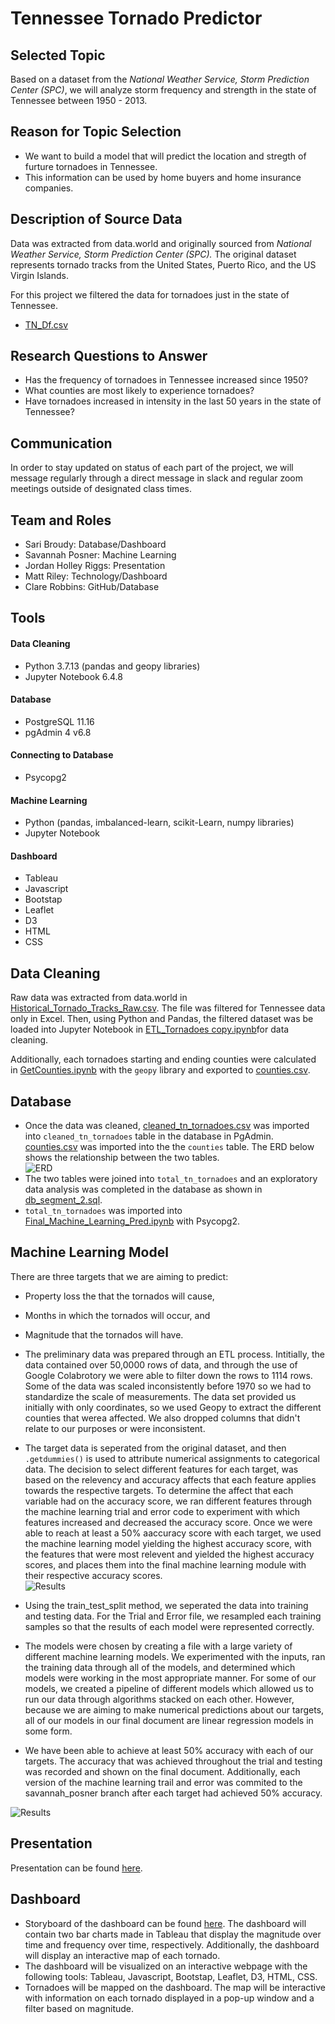 # Tennessee Tornado Predictor

## Selected Topic 
Based on a dataset from the *National Weather Service, Storm Prediction Center (SPC)*, we will analyze storm frequency and strength in the state of Tennessee between 1950 - 2013.

## Reason for Topic Selection
- We want to build a model that will predict the location and stregth of furture tornadoes in Tennessee.
- This information can be used by home buyers and home insurance companies.

## Description of Source Data
Data was extracted from data.world and originally sourced from *National Weather Service, Storm Prediction Center (SPC).* The original dataset represents tornado tracks from the United States, Puerto Rico, and the US Virgin Islands. 

For this project we filtered the data for tornadoes just in the state of Tennessee.
- [TN_Df.csv](https://github.com/clarerobb/Tennessee_Tornadoes/commit/739400549b9f43eae176e9723b7cf34afe49b1a7\#diff-2817076e6f91f9a7987c57ecb439f9f7bddebda85d7489b5af4fc273f9fd0fbc)

## Research Questions to Answer
- Has the frequency of tornadoes in Tennessee increased since 1950?
- What counties are most likely to experience tornadoes? 
- Have tornadoes increased in intensity in the last 50 years in the state of Tennessee? 

## Communication
In order to stay updated on status of each part of the project, we will message regularly through a direct message in slack and regular zoom meetings outside of designated class times.

## Team and Roles
- Sari Broudy: Database/Dashboard
- Savannah Posner: Machine Learning
- Jordan Holley Riggs: Presentation
- Matt Riley: Technology/Dashboard
- Clare Robbins: GitHub/Database

## Tools
#### Data Cleaning 
- Python 3.7.13 (pandas and geopy libraries)
- Jupyter Notebook 6.4.8

#### Database
- PostgreSQL 11.16
- pgAdmin 4 v6.8

#### Connecting to Database
- Psycopg2

#### Machine Learning
- Python (pandas, imbalanced-learn, scikit-Learn, numpy libraries)
- Jupyter Notebook

#### Dashboard
- Tableau
- Javascript
- Bootstap
- Leaflet
- D3
- HTML
- CSS

## Data Cleaning
Raw data was extracted from data.world in [Historical_Tornado_Tracks_Raw.csv](https://github.com/clarerobb/Tennessee_Tornadoes/blob/main/Resources/Historical_Tornado_Tracks_Raw.csv). The file was filtered for Tennessee data only in Excel. Then, using Python and Pandas, the filtered dataset was be loaded into Jupyter Notebook in [ETL_Tornadoes copy.ipynb](https://github.com/clarerobb/Tennessee_Tornadoes/blob/main/ETL/ETL_Tornados%20copy.ipynb)for data cleaning.

Additionally, each tornadoes starting and ending counties were calculated in [GetCounties.ipynb](https://github.com/clarerobb/Tennessee_Tornadoes/blob/main/Machine_Learning/GetCounties.ipynb) with the `geopy` library and exported to [counties.csv](https://github.com/clarerobb/Tennessee_Tornadoes/blob/main/Machine_Learning/counties.csv). 

## Database 
- Once the data was cleaned, [cleaned_tn_tornadoes.csv](https://github.com/clarerobb/Tennessee_Tornadoes/blob/main/Resources/cleaned_tn_tornadoes.csv) was imported into `cleaned_tn_tornadoes` table in the database in PgAdmin. [counties.csv](https://github.com/clarerobb/Tennessee_Tornadoes/blob/main/Machine_Learning/counties.csv) was imported into the the `counties` table. The ERD below shows the relationship between the two tables. <br>
![ERD](https://github.com/clarerobb/Tennessee_Tornadoes/blob/main/Database/Segment_2/Cleaned-TN_Tornadoes.png)
- The two tables were joined into `total_tn_tornadoes` and an exploratory data analysis was completed in the database as shown in [db_segment_2.sql](https://github.com/clarerobb/Tennessee_Tornadoes/blob/main/Database/Segment_2/db_segment_2.sql). 
- `total_tn_tornadoes` was imported into [Final_Machine_Learning_Pred.ipynb](https://github.com/clarerobb/Tennessee_Tornadoes/blob/main/Machine_Learning/Final_Machine_Learning_Pred.ipynb) with Psycopg2.

## Machine Learning Model
There are three targets that we are aiming to predict: 
- Property loss the that the tornados will cause,
- Months in which the tornados will occur, and 
- Magnitude that the tornados will have. 

- The preliminary data was prepared through an ETL process. Intitially, the data contained over 50,0000 rows of data, and through the use of Google Colabrotory we were able to filter down the rows to 1114 rows. Some of the data was scaled inconsistently before 1970 so we had to standardize the scale of measurements. The data set provided us initially with only coordinates, so we used Geopy to extract the different counties that werea affected. We also dropped columns that didn't relate to our purposes or were inconsistent. 

- The target data is seperated from the original dataset, and then `.getdummies()` is used to attribute numerical assignments to categorical data. The decision to select different features for each target, was based on the relevency and accuracy affects that each feature applies towards the respective targets. To determine the affect that each variable had on the accuracy score, we ran different features through the machine learning trial and error code to experiment with which features increased and decreased the accuracy score. Once we were able to reach at least a 50% aaccuracy score with each target, we used the machine learning model yielding the highest accuracy score, with the features that were most relevent and yielded the highest accuracy scores, and places them into the final machine learning module with their respective accuracy scores. <br>
![Results](https://raw.githubusercontent.com/clarerobb/Tennessee_Tornadoes/main/Machine_Learning/Machine_Images/Screen%20Shot%202022-11-02%20at%201.12.32%20PM.png )

- Using the train_test_split method, we seperated the data into training and testing data. For the Trial and Error file, we resampled each training samples so that the results of each model were represented correctly. 

- The models were chosen by creating a file with a large variety of different machine learning models. We experimented with the inputs, ran the training data through all of the models, and determined which models were working in the most appropriate manner. For some of our models, we created a pipeline of different models which allowed us to run our data through algorithms stacked on each other. However, because we are aiming to make numerical predictions about our targets, all of our models in our final document are linear regression models in some form. 

- We have been able to achieve at least 50% accuracy with each of our targets. The accuracy that was achieved throughout the trial and testing was recorded and shown on the final document. Additionally, each version of the machine learning trail and error was commited to the savannah_posner branch after each target had achieved 50% accuracy. 

![Results](https://raw.githubusercontent.com/clarerobb/Tennessee_Tornadoes/main/Machine_Learning/Machine_Images/Screen%20Shot%202022-11-02%20at%201.12.25%20PM.png )

## Presentation
Presentation can be found [here](https://github.com/clarerobb/Tennessee_Tornadoes/blob/main/Presentations/Final%20Project%20Segment%202%20Presentation.pdf).

## Dashboard
- Storyboard of the dashboard can be found [here](https://github.com/clarerobb/Tennessee_Tornadoes/blob/main/Dashboard/TN_Tornadoes.pdf). The dashboard will contain two bar charts made in Tableau that display the magnitude over time and frequency over time, respectively. Additionally, the dashboard will display an interactive map of each tornado.
- The dashboard will be visualized on an interactive webpage with the following tools: Tableau, Javascript, Bootstap, Leaflet, D3, HTML, CSS.
- Tornadoes will be mapped on the dashboard. The map will be interactive with information on each tornado displayed in a pop-up window and a filter based on magnitude. 
